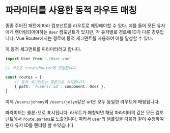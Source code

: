 # 파라미터를 사용한 동적 라우트 매칭
종종 주어진 패턴에 따라 컴포넌트를 라우트로 매핑해야할 수 있다. 예를 들어 모든 유저에게 랜더링되어야하는 ```User``` 컴포넌트가 있지만, 각 유저별로 경로에 ID가 다른 경우입니다. Vue Router에서는 경로에 동적 세그먼트를 사용하여 이를 달성할 수 있다. 

이 동적 세그먼트를 파라미터라고 합니다.

```typescript
import User from './User.vue'

// 이것은 createRouter에 전달됩니다.

const routes = [
    // 동적 세그먼트는 콜론으로 시작합니다.
    { path: '/users/:id', component: User },
]
```

이제 ```/users/johnny```와 ```/users/jolyn```같은 url은 모두 동일한 라우트에 매핑됩니다.

파라미터는 콜론```:```으로 표시됩니다. 라우트가 매칭되면 해당 파라미터의 값은 모든 컴포넌트에서 ```route.params```로 노출됩니다. 따라서 ```User```의 템플릿을 다음과 같이 수정하여 현재 유저 ID를 랜더링 할 수잇습니다.